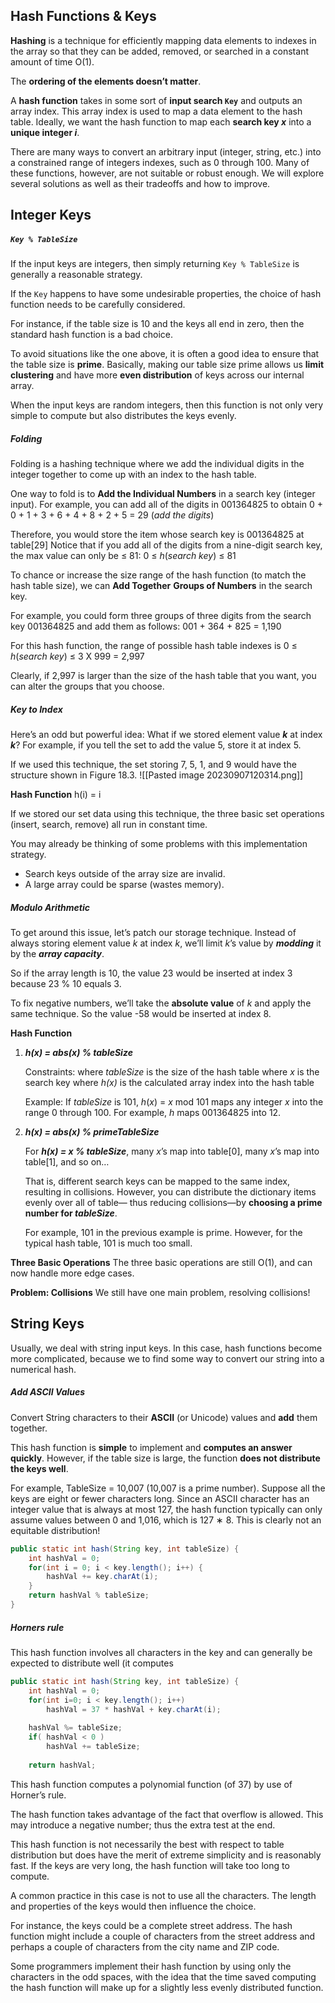 ## **Hash Functions & Keys**

**Hashing** is a technique for efficiently mapping data elements to indexes in the array so that they can be added, removed, or searched in a constant amount of time O(1).

The **ordering of the elements doesn’t matter**.

A **hash function** takes in some sort of **input search `Key`** and outputs an array index.
This array index is used to map a data element to the hash table.
Ideally, we want the hash function to map each **search key _x_** into a **unique integer _i_**.

There are many ways to convert an arbitrary input (integer, string, etc.) into a constrained range of integers indexes, such as 0 through 100. Many of these functions, however, are not suitable or robust enough. We will explore several solutions as well as their tradeoffs and how to improve.
## **Integer Keys**

##### `Key % TableSize`
If the input keys are integers, then simply returning `Key % TableSize` is generally a reasonable strategy.

If the `Key` happens to have some undesirable properties, the choice of hash function needs to be carefully considered.

For instance, if the table size is 10 and the keys all end in zero, then the standard hash function is a bad choice. 

To avoid situations like the one above, it is often a good idea to ensure that the table size is **prime**. 
Basically, making our table size prime allows us **limit clustering** and have more **even distribution** of keys across our internal array.

When the input keys are random integers, then this function is not only very simple to compute but also distributes the keys evenly.
##### Folding
Folding is a hashing technique where we add the individual digits in the integer together to come up with an index to the hash table.

One way to fold is to **Add the Individual Numbers** in a search key (integer input).
For example, you can add all of the digits in 001364825 to obtain
	0 + 0 + 1 + 3 + 6 + 4 + 8 + 2 + 5 = 29 (_add the digits_)

Therefore, you would store the item whose search key is 001364825 at table[29]
Notice that if you add all of the digits from a nine-digit search key, the max value can only be ≤ 81:
	   0 ≤ _h_(_search key_) ≤ 81

To chance or increase the size range of the hash function (to match the hash table size), we can **Add Together** **Groups of Numbers** in the search key.

For example, you could form three groups of three digits from the search key 001364825 and add them as follows:
	   001 + 364 + 825 = 1,190

For this hash function, the range of possible hash table indexes is
	   0 ≤ _h_(_search key_) ≤ 3 X 999 = 2,997

 Clearly, if 2,997 is larger than the size of the hash table that you want, you can alter the groups that you choose.
##### **Key to Index**
Here’s an odd but powerful idea: What if we stored element value **_k_** at index **_k_**?
For example, if you tell the set to add the value 5, store it at index 5. 

If we used this technique, the set storing 7, 5, 1, and 9 would have the structure shown in Figure 18.3. 
![[Pasted image 20230907120314.png]]

**Hash Function**
h(i) = i

If we stored our set data using this technique, the three basic set operations (insert, search, remove) all run in constant time.

You may already be thinking of some problems with this implementation strategy.
- Search keys outside of the array size are invalid.
- A large array could be sparse (wastes memory).
##### **Modulo Arithmetic**
To get around this issue, let’s patch our storage technique.
Instead of always storing element value _k_ at index _k_, we’ll limit _k_’s value by ***modding*** it by the ***array capacity***.

So if the array length is 10, the value 23 would be inserted at index 3 because 23 % 10 equals 3. 

To fix negative numbers, we’ll take the **absolute value** of _k_ and apply the same technique. So the value -58 would be inserted at index 8.

**Hash Function**
1. ***h(x) = abs(x) % tableSize***
	
	Constraints:
	where _tableSize_ is the size of the hash table
	where _x_ is the search key
	where _h(x)_ is the calculated array index into the hash table
	
	Example:
	If _tableSize_ is 101, _h_(_x_) = _x_ mod 101 maps any integer _x_ into the range 0 through 100.
	For example, _h_ maps 001364825 into 12.

2. **_h(x) = abs(x) % primeTableSize_**
	   
	For **_h(x) = x % tableSize_**,
	many _x_’s map into table[0],
	many _x_’s map into table[1],
	and so on…
	
	That is, different search keys can be mapped to the same index, resulting in collisions.
	However, you can distribute the dictionary items evenly over all of table— thus reducing collisions—by **choosing a prime number for _tableSize_**.
	
	For example, 101 in the previous example is prime.
	However, for the typical hash table, 101 is much too small.

**Three Basic Operations**
The three basic operations are still O(1), and can now handle more edge cases.

**Problem: Collisions**
We still have one main problem, resolving collisions!
## **String Keys**

Usually, we deal with string input keys.
In this case, hash functions become more complicated, because we to find some way to convert our string into a numerical hash.
##### Add ASCII Values
Convert String characters to their **ASCII** (or Unicode) values and **add** them together.

This hash function is **simple** to implement and **computes an answer quickly**. 
However, if the table size is large, the function **does not distribute the keys well**.

For example, TableSize = 10,007 (10,007 is a prime number).
Suppose all the keys are eight or fewer characters long.
Since an ASCII character has an integer value that is always at most 127, the hash function typically can only assume values between 0 and 1,016, which is 127 ∗ 8. This is clearly not an equitable distribution!

```Java
public static int hash(String key, int tableSize) {
	int hashVal = 0;
	for(int i = 0; i < key.length(); i++) {
		hashVal += key.charAt(i);
	}
	return hashVal % tableSize;
}
```

##### Horners rule
This hash function involves all characters in the key and can generally be expected to distribute well (it computes

```java
public static int hash(String key, int tableSize) {
	int hashVal = 0;
	for(int i=0; i < key.length(); i++) 
		hashVal = 37 * hashVal + key.charAt(i);
		
	hashVal %= tableSize;
	if( hashVal < 0 )
		hashVal += tableSize;
	
	return hashVal;
```

This hash function computes a polynomial function (of 37) by use of Horner’s rule. 

The hash function takes advantage of the fact that overflow is allowed. This may introduce a negative number; thus the extra test at the end.

This hash function is not necessarily the best with respect to table distribution but does have the merit of extreme simplicity and is reasonably fast. If the keys are very long, the hash function will take too long to compute. 

A common practice in this case is not to use all the characters. The length and properties of the keys would then influence the choice. 

For instance, the keys could be a complete street address. 
The hash function might include a couple of characters from the street address and perhaps a couple of characters from the city name and ZIP code. 

Some programmers implement their hash function by using only the characters in the odd spaces, with the idea that the time saved computing the hash function will make up for a slightly less evenly distributed function.
